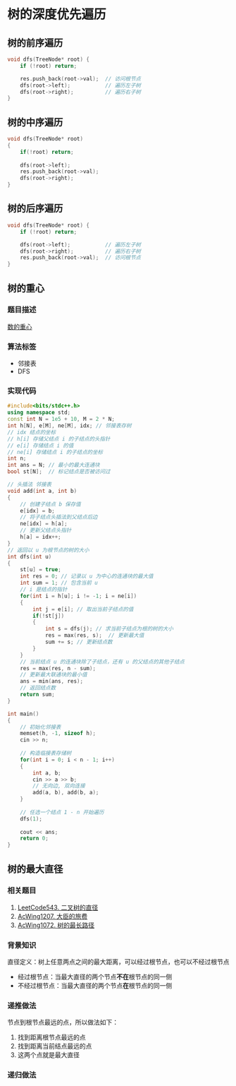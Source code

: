 # 树的深度优先遍历

## 树的前序遍历

```cpp
void dfs(TreeNode* root) {
    if (!root) return;

    res.push_back(root->val);  // 访问根节点
    dfs(root->left);           // 遍历左子树
    dfs(root->right);          // 遍历右子树
}

```

## 树的中序遍历

```cpp
void dfs(TreeNode* root)
{
    if(!root) return;
    
    dfs(root->left);
    res.push_back(root->val);
    dfs(root->right);
}
```

## 树的后序遍历

```cpp
void dfs(TreeNode* root) {
    if (!root) return;

    dfs(root->left);           // 遍历左子树
    dfs(root->right);          // 遍历右子树
    res.push_back(root->val);  // 访问根节点
}

```

## 树的重心

### 题目描述

[数的重心](https://www.acwing.com/problem/content/848/)

### 算法标签

- 邻接表
- DFS

### 实现代码

```cpp
#include<bits/stdc++.h>
using namespace std;
const int N = 1e5 + 10, M = 2 * N;
int h[N], e[M], ne[M], idx; // 邻接表存树
// idx 结点的坐标
// h[i] 存储父结点 i 的子结点的头指针
// e[i] 存储结点 i 的值
// ne[i] 存储结点 i 的子结点的坐标
int n;
int ans = N; // 最小的最大连通块
bool st[N];  // 标记结点是否被访问过

// 头插法 邻接表
void add(int a, int b)
{
	// 创建子结点 b 保存值
	e[idx] = b;
	// 将子结点头插法到父结点后边
	ne[idx] = h[a];
	// 更新父结点头指针
	h[a] = idx++;
}
// 返回以 u 为根节点的树的大小
int dfs(int u)
{
	st[u] = true;
	int res = 0; // 记录以 u 为中心的连通块的最大值
	int sum = 1; // 包含当前 u
	// i 是结点的指针
	for(int i = h[u]; i != -1; i = ne[i])
	{
		int j = e[i]; // 取出当前子结点的值
		if(!st[j])
		{
			int s = dfs(j); // 求当前子结点为根的树的大小
			res = max(res, s);  // 更新最大值
			sum += s; // 更新结点数
		}
	}
	// 当前结点 u 的连通块除了子结点，还有 u 的父结点的其他子结点
	res = max(res, n - sum);
	// 更新最大联通块的最小值
	ans = min(ans, res);
	// 返回结点数
	return sum;
}

int main()
{
	// 初始化邻接表
	memset(h, -1, sizeof h);
	cin >> n;
	
	// 构造临接表存储树
	for(int i = 0; i < n - 1; i++)
	{
		int a, b;
		cin >> a >> b;
		// 无向边, 双向连接
		add(a, b), add(b, a);
	}
	
	// 任选一个结点 1 - n 开始遍历
	dfs(1);
	
	cout << ans;
	return 0;
}
```

## 树的最大直径

### 相关题目

1. [LeetCode543. 二叉树的直径](https://leetcode.cn/problems/diameter-of-binary-tree/description/?envType=study-plan-v2&envId=top-100-liked)
2. [AcWing1207. 大臣的旅费](https://www.acwing.com/problem/content/description/1209/)
3. [AcWing1072. 树的最长路径](https://www.acwing.com/problem/content/description/1074/)

### 背景知识

直径定义：树上任意两点之间的最大距离，可以经过根节点，也可以不经过根节点

- 经过根节点：当最大直径的两个节点**不在**根节点的同一侧
- 不经过根节点：当最大直径的两个节点**在**根节点的同一侧

### 递推做法

节点到根节点最远的点，所以做法如下：

1. 找到距离根节点最远的点
2. 找到距离当前结点最远的点
3. 这两个点就是最大直径

### 递归做法

```cpp

```



